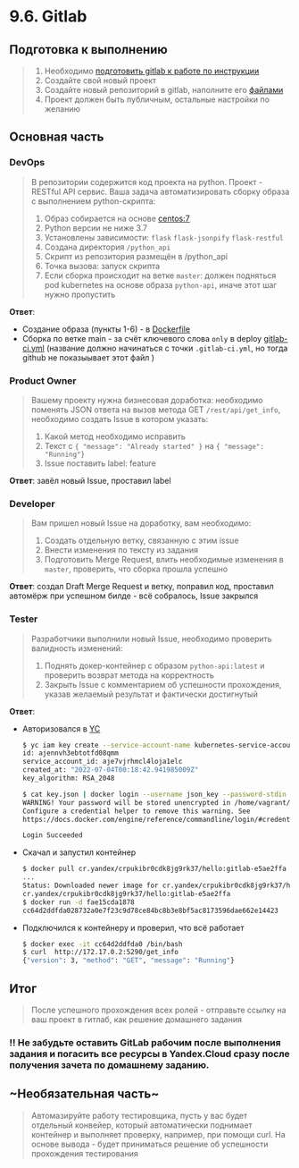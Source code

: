 # 9.6. Gitlab

## Подготовка к выполнению

>1. Необходимо [подготовить gitlab к работе по инструкции](https://cloud.yandex.ru/docs/tutorials/infrastructure-management/gitlab-containers)
>2. Создайте свой новый проект
>3. Создайте новый репозиторий в gitlab, наполните его [файлами](./repository)
>4. Проект должен быть публичным, остальные настройки по желанию

## Основная часть

### DevOps

>В репозитории содержится код проекта на python. Проект - RESTful API сервис. Ваша задача автоматизировать сборку образа с выполнением python-скрипта:
>1. Образ собирается на основе [centos:7](https://hub.docker.com/_/centos?tab=tags&page=1&ordering=last_updated)
>2. Python версии не ниже 3.7
>3. Установлены зависимости: `flask` `flask-jsonpify` `flask-restful`
>4. Создана директория `/python_api`
>5. Скрипт из репозитория размещён в /python_api
>6. Точка вызова: запуск скрипта
>7. Если сборка происходит на ветке `master`: должен подняться pod kubernetes на основе образа `python-api`, иначе этот шаг нужно пропустить

**Ответ**:
* Создание образа (пункты 1-6) - в [Dockerfile](./repository/Dockerfile)
* Сборка по ветке main - за счёт ключевого слова `only` в deploy [gitlab-ci.yml](./repository/gitlab-ci.yml) (название должно начинаться с точки `.gitlab-ci.yml`, но тогда github не показыывает этот файл )

### Product Owner

>Вашему проекту нужна бизнесовая доработка: необходимо поменять JSON ответа на вызов метода GET `/rest/api/get_info`, необходимо создать Issue в котором указать:
>1. Какой метод необходимо исправить
>2. Текст с `{ "message": "Already started" }` на `{ "message": "Running"}`
>3. Issue поставить label: feature

**Ответ**: завёл новый Issue, проставил label

### Developer

>Вам пришел новый Issue на доработку, вам необходимо:
>1. Создать отдельную ветку, связанную с этим issue
>2. Внести изменения по тексту из задания
>3. Подготовить Merge Request, влить необходимые изменения в `master`, проверить, что сборка прошла успешно

**Ответ**: создал Draft Merge Request и ветку, поправил код, проставил автомёрж при успешном билде - всё собралось, Issue закрылся

### Tester

>Разработчики выполнили новый Issue, необходимо проверить валидность изменений:
>1. Поднять докер-контейнер с образом `python-api:latest` и проверить возврат метода на корректность
>2. Закрыть Issue с комментарием об успешности прохождения, указав желаемый результат и фактически достигнутый

**Ответ**:
* Авторизовался в [YC](https://cloud.yandex.ru/docs/container-registry/operations/authentication#sa)
  ```bash
  $ yc iam key create --service-account-name kubernetes-service-account -o key.json
  id: ajennvh3ebtotfd08qmm
  service_account_id: aje7vjrhmcl4loja1elc
  created_at: "2022-07-04T00:18:42.941985009Z"
  key_algorithm: RSA_2048

  $ cat key.json | docker login --username json_key --password-stdin cr.yandex
  WARNING! Your password will be stored unencrypted in /home/vagrant/.docker/config.json.
  Configure a credential helper to remove this warning. See
  https://docs.docker.com/engine/reference/commandline/login/#credentials-store
  
  Login Succeeded
  ```
* Скачал и запустил контейнер
  ```bash
  $ docker pull cr.yandex/crpukibr0cdk8jg9rk37/hello:gitlab-e5ae2ffa
  ...
  Status: Downloaded newer image for cr.yandex/crpukibr0cdk8jg9rk37/hello:gitlab-e5ae2ffa
  cr.yandex/crpukibr0cdk8jg9rk37/hello:gitlab-e5ae2ffa
  $ docker run -d fae15cda1878
  cc64d2ddfda028732a0e7f23c9d78ce84bc8b3e8bf5ac8173596dae662e14423
  ```
* Подключился к контейнеру и проверил, что всё работает
  ```bash
  $ docker exec -it cc64d2ddfda0 /bin/bash
  $ curl  http://172.17.0.2:5290/get_info
  {"version": 3, "method": "GET", "message": "Running"}
  ```

## Итог

>После успешного прохождения всех ролей - отправьте ссылку на ваш проект в гитлаб, как решение домашнего задания

### :bangbang: Не забудьте оставить GitLab рабочим после выполнения задания и погасить все ресурсы в Yandex.Cloud сразу после получения зачета по домашнему заданию.

## ~Необязательная часть~

>Автомазируйте работу тестировщика, пусть у вас будет отдельный конвейер, который автоматически поднимает контейнер и выполняет проверку, например, при помощи curl. На основе вывода - будет приниматься решение об успешности прохождения тестирования


